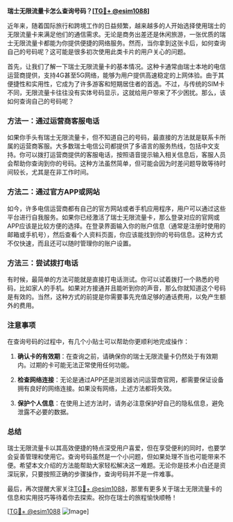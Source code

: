 **瑞士无限流量卡怎么查询号码？[[TG💪+ @esim1088](https://t.me/s/esim1088)]**

近年来，随着国际旅行和跨境工作的日益频繁，越来越多的人开始选择使用瑞士的无限流量卡来满足他们的通信需求。无论是商务出差还是休闲旅游，一张优质的瑞士无限流量卡都能为你提供便捷的网络服务。然而，当你拿到这张卡后，如何查询自己的号码呢？这可能是很多初次使用此类卡片的用户关心的问题。

首先，让我们了解一下瑞士无限流量卡的基本情况。这种卡通常由瑞士本地的电信运营商提供，支持4G甚至5G网络，能够为用户提供高速稳定的上网体验。由于其便捷性和实用性，它成为了许多游客和短期居住者的首选。不过，与传统的SIM卡不同，无限流量卡往往没有实体号码显示，这就给用户带来了不少困扰。那么，该如何查询自己的号码呢？

### 方法一：通过运营商客服电话

如果你手头有瑞士无限流量卡，但不知道自己的号码，最直接的方法就是联系卡所属的运营商客服。大多数瑞士电信公司都提供了多语言的服务热线，包括中文支持。你可以拨打运营商提供的客服电话，按照语音提示输入相关信息后，客服人员会帮助你查询到你的号码。这种方法虽然简单，但可能会因为时差问题导致等待时间较长，尤其是在非工作时间。

### 方法二：通过官方APP或网站

如今，许多电信运营商都有自己的官方网站或者手机应用程序，用户可以通过这些平台进行自我服务。如果你已经激活了瑞士无限流量卡，那么登录对应的官网或APP应该是比较方便的选择。在登录界面输入你的账户信息（通常是注册时使用的邮箱或手机号），然后查看个人资料页面，你应该能找到你的号码信息。这种方式不仅快速，而且还可以随时管理你的账户设置。

### 方法三：尝试拨打电话

有时候，最简单的方法可能就是直接打电话测试。你可以试着拨打一个熟悉的号码，比如家人的手机。如果对方接通并且能听到你的声音，那么你就知道这个号码是有效的。当然，这种方式的前提是你需要事先充值足够的通话费用，以免产生额外的费用。

### 注意事项

在查询号码的过程中，有几个小贴士可以帮助你更顺利地完成操作：

1. **确认卡的有效期**：在查询之前，请确保你的瑞士无限流量卡仍然处于有效期内。过期的卡可能无法正常使用任何功能。
   
2. **检查网络连接**：无论是通过APP还是浏览器访问运营商官网，都需要保证设备拥有良好的网络连接。如果没有网络，上述方法都将失效。

3. **保护个人信息**：在使用上述方法时，请务必注意保护好自己的隐私信息，避免泄露不必要的数据。

### 总结

瑞士无限流量卡以其高效便捷的特点深受用户喜爱，但在享受便利的同时，也要学会妥善管理和使用它。查询号码虽然是一个小问题，但如果处理不当也可能带来不便。希望本文介绍的方法能帮助大家轻松解决这一难题。无论你是技术小白还是资深玩家，只要按照正确的步骤操作，查询号码并不是一件难事。

最后，再次提醒大家关注[TG💪+ @esim1088](https://t.me/s/esim1088)，那里有更多关于瑞士无限流量卡的信息和实用技巧等待着你去探索。祝你在瑞士的旅程愉快顺畅！

[[TG💪+ @esim1088](https://t.me/s/esim1088) ![Image](https://i.postimg.cc/4NQfJmqS/Snipaste-2025-05-13-00-14-12.png)]